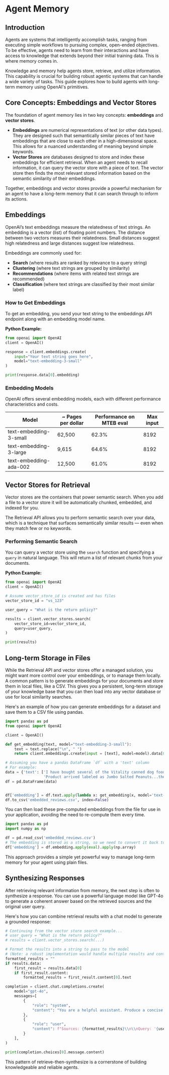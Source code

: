 # Agent Memory

## Introduction

Agents are systems that intelligently accomplish tasks, ranging from executing simple workflows to pursuing complex, open-ended objectives. To be effective, agents need to learn from their interactions and have access to knowledge that extends beyond their initial training data. This is where memory comes in.

Knowledge and memory help agents store, retrieve, and utilize information. This capability is crucial for building robust agentic systems that can handle a wide variety of tasks. This guide explores how to build agents with long-term memory using OpenAI's primitives.

## Core Concepts: Embeddings and Vector Stores

The foundation of agent memory lies in two key concepts: **embeddings** and **vector stores**.

*   **Embeddings** are numerical representations of text (or other data types). They are designed such that semantically similar pieces of text have embeddings that are close to each other in a high-dimensional space. This allows for a nuanced understanding of meaning beyond simple keywords.
*   **Vector Stores** are databases designed to store and index these embeddings for efficient retrieval. When an agent needs to recall information, it can query the vector store with a piece of text. The vector store then finds the most relevant stored information based on the semantic similarity of their embeddings.

Together, embeddings and vector stores provide a powerful mechanism for an agent to have a long-term memory that it can search through to inform its actions.

## Embeddings

OpenAI’s text embeddings measure the relatedness of text strings. An embedding is a vector (list) of floating point numbers. The distance between two vectors measures their relatedness. Small distances suggest high relatedness and large distances suggest low relatedness.

Embeddings are commonly used for:

*   **Search** (where results are ranked by relevance to a query string)
*   **Clustering** (where text strings are grouped by similarity)
*   **Recommendations** (where items with related text strings are recommended)
*   **Classification** (where text strings are classified by their most similar label)

### How to Get Embeddings

To get an embedding, you send your text string to the embeddings API endpoint along with an embedding model name.

**Python Example:**
```python
from openai import OpenAI
client = OpenAI()

response = client.embeddings.create(
    input="Your text string goes here",
    model="text-embedding-3-small"
)

print(response.data[0].embedding)
```

### Embedding Models

OpenAI offers several embedding models, each with different performance characteristics and costs.

|Model|~ Pages per dollar|Performance on MTEB eval|Max input|
|---|---|---|---|
|text-embedding-3-small|62,500|62.3%|8192|
|text-embedding-3-large|9,615|64.6%|8192|
|text-embedding-ada-002|12,500|61.0%|8192|

## Vector Stores for Retrieval

Vector stores are the containers that power semantic search. When you add a file to a vector store it will be automatically chunked, embedded, and indexed for you.

The Retrieval API allows you to perform semantic search over your data, which is a technique that surfaces semantically similar results — even when they match few or no keywords.

### Performing Semantic Search

You can query a vector store using the `search` function and specifying a `query` in natural language. This will return a list of relevant chunks from your documents.

**Python Example:**
```python
from openai import OpenAI
client = OpenAI()

# Assume vector_store_id is created and has files
vector_store_id = "vs_123"

user_query = "What is the return policy?"

results = client.vector_stores.search(
    vector_store_id=vector_store_id,
    query=user_query,
)

print(results)
```

## Long-term Storage in Files

While the Retrieval API and vector stores offer a managed solution, you might want more control over your embeddings, or to manage them locally. A common pattern is to generate embeddings for your documents and store them in local files, like a CSV. This gives you a persistent, long-term storage of your knowledge base that you can then load into any vector database or use for local similarity searches.

Here's an example of how you can generate embeddings for a dataset and save them to a CSV file using pandas.

```python
import pandas as pd
from openai import OpenAI

client = OpenAI()

def get_embedding(text, model="text-embedding-3-small"):
    text = text.replace("\n", " ")
    return client.embeddings.create(input = [text], model=model).data[0].embedding

# Assuming you have a pandas DataFrame `df` with a 'text' column
# For example:
data = {'text': ['I have bought several of the Vitality canned dog food products and have found them all to be of good quality.',
                 'Product arrived labeled as Jumbo Salted Peanuts...the peanuts were actually small sized unsalted. Not sure if this was an error or if the vendor intended to represent the product as "Jumbo".']}
df = pd.DataFrame(data)


df['embedding'] = df.text.apply(lambda x: get_embedding(x, model='text-embedding-3-small'))
df.to_csv('embedded_reviews.csv', index=False)
```

You can then load these pre-computed embeddings from the file for use in your application, avoiding the need to re-compute them every time.

```python
import pandas as pd
import numpy as np

df = pd.read_csv('embedded_reviews.csv')
# The embedding is stored as a string, so we need to convert it back to a list/array
df['embedding'] = df.embedding.apply(eval).apply(np.array)
```

This approach provides a simple yet powerful way to manage long-term memory for your agent using plain files.

## Synthesizing Responses

After retrieving relevant information from memory, the next step is often to synthesize a response. You can use a powerful language model like GPT-4o to generate a coherent answer based on the retrieved sources and the original user query.

Here's how you can combine retrieval results with a chat model to generate a grounded response:

```python
# Continuing from the vector store search example...
# user_query = "What is the return policy?"
# results = client.vector_stores.search(...)

# Format the results into a string to pass to the model
# (Note: a robust implementation would handle multiple results and content parts)
formatted_results = ""
if results.data:
    first_result = results.data[0]
    if first_result.content:
        formatted_results = first_result.content[0].text

completion = client.chat.completions.create(
    model="gpt-4o",
    messages=[
        {
            "role": "system",
            "content": "You are a helpful assistant. Produce a concise answer to the query based on the provided sources."
        },
        {
            "role": "user",
            "content": f"Sources: {formatted_results}\\n\\nQuery: '{user_query}'"
        }
    ],
)

print(completion.choices[0].message.content)
```

This pattern of retrieve-then-synthesize is a cornerstone of building knowledgeable and reliable agents.
